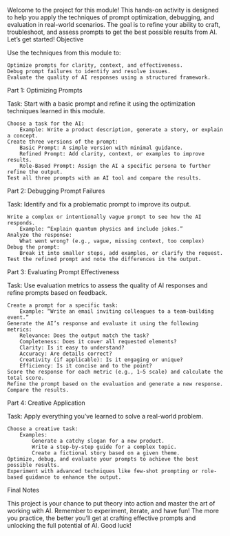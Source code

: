 Welcome to the project for this module! This hands-on activity is designed to help you apply the techniques of prompt optimization, debugging, and evaluation in real-world scenarios. The goal is to refine your ability to craft, troubleshoot, and assess prompts to get the best possible results from AI. Let’s get started!
Objective

Use the techniques from this module to:

    Optimize prompts for clarity, context, and effectiveness.
    Debug prompt failures to identify and resolve issues.
    Evaluate the quality of AI responses using a structured framework.

Part 1: Optimizing Prompts

Task: Start with a basic prompt and refine it using the optimization techniques learned in this module.

    Choose a task for the AI:
        Example: Write a product description, generate a story, or explain a concept.
    Create three versions of the prompt:
        Basic Prompt: A simple version with minimal guidance.
        Refined Prompt: Add clarity, context, or examples to improve results.
        Role-Based Prompt: Assign the AI a specific persona to further refine the output.
    Test all three prompts with an AI tool and compare the results.

Part 2: Debugging Prompt Failures

Task: Identify and fix a problematic prompt to improve its output.

    Write a complex or intentionally vague prompt to see how the AI responds.
        Example: “Explain quantum physics and include jokes.”
    Analyze the response:
        What went wrong? (e.g., vague, missing context, too complex)
    Debug the prompt:
        Break it into smaller steps, add examples, or clarify the request.
    Test the refined prompt and note the differences in the output.

Part 3: Evaluating Prompt Effectiveness

Task: Use evaluation metrics to assess the quality of AI responses and refine prompts based on feedback.

    Create a prompt for a specific task:
        Example: “Write an email inviting colleagues to a team-building event.”
    Generate the AI’s response and evaluate it using the following metrics:
        Relevance: Does the output match the task?
        Completeness: Does it cover all requested elements?
        Clarity: Is it easy to understand?
        Accuracy: Are details correct?
        Creativity (if applicable): Is it engaging or unique?
        Efficiency: Is it concise and to the point?
    Score the response for each metric (e.g., 1–5 scale) and calculate the total score.
    Refine the prompt based on the evaluation and generate a new response. Compare the results.

Part 4: Creative Application

Task: Apply everything you’ve learned to solve a real-world problem.

    Choose a creative task:
        Examples:
            Generate a catchy slogan for a new product.
            Write a step-by-step guide for a complex topic.
            Create a fictional story based on a given theme.
    Optimize, debug, and evaluate your prompts to achieve the best possible results.
    Experiment with advanced techniques like few-shot prompting or role-based guidance to enhance the output.

Final Notes

This project is your chance to put theory into action and master the art of working with AI. Remember to experiment, iterate, and have fun! The more you practice, the better you’ll get at crafting effective prompts and unlocking the full potential of AI. Good luck!
